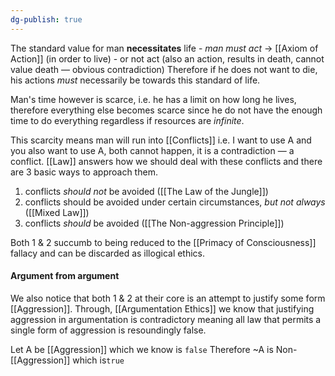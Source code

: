 ```yaml
---
dg-publish: true
---
```

The standard value for man **necessitates** life
	- _man must act_  -> [[Axiom of Action]] (in order to live)
	- or not act (also an action, results in death, cannot value death — obvious contradiction)
Therefore if he does not want to die, his actions _must_ necessarily be towards this standard of life.

Man's time however is scarce, i.e. he has a limit on how long he lives, therefore everything else becomes scarce since he do not have the enough time to do everything regardless if resources are _infinite_.

This scarcity means man will run into [[Conflicts]] i.e. I want to use A and you also want to use A, both cannot happen, it is a contradiction — a conflict. 
[[Law]] answers how we should deal with these conflicts and there are 3 basic ways to approach them.
1. conflicts _should not_ be avoided ([[The Law of the Jungle]])
2. conflicts should be avoided under certain circumstances, _but not always_ ([[Mixed Law]])
3. conflicts _should_ be avoided ([[The Non-aggression Principle]])

Both 1 & 2 succumb to being reduced to the [[Primacy of Consciousness]] fallacy and can be discarded as illogical ethics.

#### Argument from argument
We also notice that both 1 & 2 at their core is an attempt to justify some form [[Aggression]]. 
Through, [[Argumentation Ethics]] we know that justifying aggression in argumentation is contradictory meaning all law that permits a single form of aggression is resoundingly false.

Let A be [[Aggression]] which we know is `false`
Therefore ~A is Non-[[Aggression]] which is`true`




